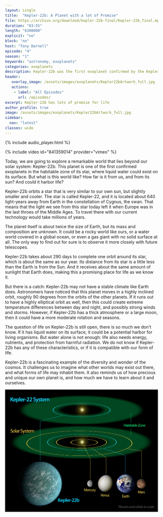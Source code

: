 ```yaml
---
layout: single
title:  "Kepler-22b: A Planet with a lot of Promise"
file: https://archive.org/download/kepler-22b-final/Kepler-22b_final.mp3
duration: "03:55"
length: "6300000"
explicit: "no"
block: "no"
host: "Tony Darnell"
episode: "4"
season: "1"
keywords: "astronomy, exoplanets"
categories: exoplanets
description: Kepler-22b was the first exoplanet confirmed by the Kepler Space Telescope.  It may also harbor life
header:
   overlay_image: /assets/images/exoplanets/Kepler22bArtwork_full.jpg
   actions:
    - label: "All Episodes"
      url: /episodes/
excerpt: Kepler-22b has lots of promise for life
author_profile: true
image: /assets/images/exoplanets/Kepler22bArtwork_full.jpg
sidebar: 
  nav: "latest"
classes: wide
---
```


{% include audio_player.html %} 

{% include video id="841359014" provider="vimeo" %}

Today, we are going to explore a remarkable world that lies beyond our solar system: Kepler-22b. This planet is one of the first confirmed exoplanets in the habitable zone of its star, where liquid water could exist on its surface. But what is this world like? How far is it from us, and from its sun? And could it harbor life?

Kepler-22b orbits a star that is very similar to our own sun, but slightly smaller and cooler. The star is called Kepler-22, and it is located about 640 light-years away from Earth in the constellation of Cygnus, the swan. That means that the light we see from this star today left it when Europe was in the last throes of the Middle Ages. To travel there with our current technology would take millions of years.

The planet itself is about twice the size of Earth, but its mass and composition are unknown. It could be a rocky world like ours, or a water world covered in a global ocean, or even a gas giant with no solid surface at all. The only way to find out for sure is to observe it more closely with future telescopes.

Kepler-22b takes about 290 days to complete one orbit around its star, which is about the same as our year. Its distance from its star is a little less than the Earth is from the Sun. And it receives about the same amount of sunlight that Earth does, making this a promising place for life as we know it.

But there is a catch: Kepler-22b may not have a stable climate like Earth does.  Astronomers have noticed that this planet moves in a highly inclined orbit, roughly 90 degrees from the orbits of the other planets.  If it runs out to have a highly elliptical orbit as well, then this could create extreme temperature differences between day and night, and possibly strong winds and storms. However, if Kepler-22b has a thick atmosphere or a large moon, then it could have a more moderate rotation and seasons.

The question of life on Kepler-22b is still open, there is so much we don’t know. If it has liquid water on its surface, it could be a potential harbor for living organisms. But water alone is not enough: life also needs energy, nutrients, and protection from harmful radiation. We do not know if Kepler-22b has any of these characteristics, or if it is compatible with our form of life.

Kepler-22b is a fascinating example of the diversity and wonder of the cosmos. It challenges us to imagine what other worlds may exist out there, and what forms of life may inhabit them. It also reminds us of how precious and unique our own planet is, and how much we have to learn about it and ourselves.

![Kepler-22b](/assets/images/exoplanets/Kepler-22bSystemIllustration.jpg)
